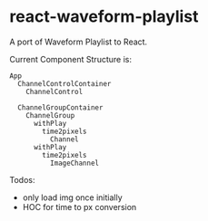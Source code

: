 # react-waveform-playlist
A port of Waveform Playlist to React.

Current Component Structure is:

```
App
  ChannelControlContainer
    ChannelControl

  ChannelGroupContainer
    ChannelGroup
      withPlay
        time2pixels
          Channel
      withPlay
        time2pixels
          ImageChannel
```

Todos:
- only load img once initially
- HOC for time to px conversion
